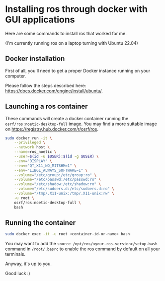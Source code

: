 # Installing ros through docker with GUI applications

Here are some commands to install ros that worked for me.

(I'm currently running ros on a laptop turning with Ubuntu 22.04)

## Docker installation

First of all, you'll need to get a proper Docker instance running on your computer.

Please follow the steps described here: https://docs.docker.com/engine/install/ubuntu/.

## Launching a ros container

These commands will create a docker container running the `osrf/ros:noetic-desktop-full` image.
You may find a more suitable image on https://registry.hub.docker.com/r/osrf/ros.

```bash
sudo docker run -it \
    --privileged \
    --network host \
    --name=ros_noetic \
    --user=$(id -u $USER):$(id -g $USER) \
    --env="DISPLAY" \
    --env="QT_X11_NO_MITSHM=1" \
    --env="LIBGL_ALWAYS_SOFTWARE=1" \
    --volume="/etc/group:/etc/group:ro" \
    --volume="/etc/passwd:/etc/passwd:ro" \
    --volume="/etc/shadow:/etc/shadow:ro" \
    --volume="/etc/sudoers.d:/etc/sudoers.d:ro" \
    --volume="/tmp/.X11-unix:/tmp/.X11-unix:rw" \
    -u root \
    osrf/ros:noetic-desktop-full \
    bash
```
## Running the container

```bash
sudo docker exec -it -u root <container-id-or-name> bash
```

You may want to add the `source /opt/ros/<your-ros-version>/setup.bash` command in `/root/.basrc` to enable the ros command by default on all your terminals.

Anyway, it's up to you.

Good luck :)
